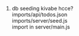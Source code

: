 1. db seeding kivabe hcce?  
   imports/api/todos.json  
   imports/server/seed.js  
   import in server/main.js
